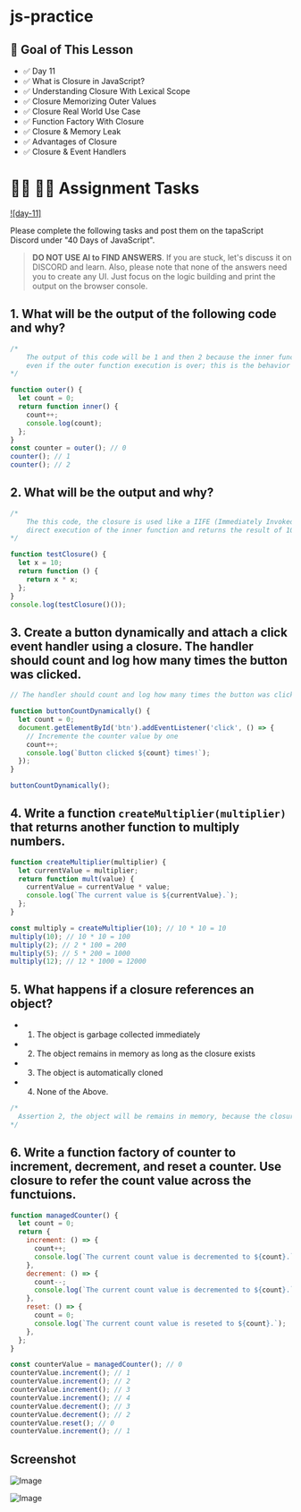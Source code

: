 # js-practice

## **🎯 Goal of This Lesson**

- ✅ Day 11
- ✅ What is Closure in JavaScript?
- ✅ Understanding Closure With Lexical Scope
- ✅ Closure Memorizing Outer Values
- ✅ Closure Real World Use Case
- ✅ Function Factory With Closure
- ✅ Closure & Memory Leak
- ✅ Advantages of Closure
- ✅ Closure & Event Handlers

# **👩‍💻 🧑‍💻 Assignment Tasks**

[![day-11]](https://youtu.be/lA7CGz3iHyI 'Video')

Please complete the following tasks and post them on the tapaScript Discord under "40 Days of JavaScript".

> **DO NOT USE AI to FIND ANSWERS**. If you are stuck, let's discuss it on DISCORD and learn. Also, please note that none of the answers need you to create any UI. Just focus on the logic building and print the output on the browser console.

## 1. What will be the output of the following code and why?

```js
/*
    The output of this code will be 1 and then 2 because the inner function keeps the count value
    even if the outer function execution is over; this is the behavior of a closure.
*/

function outer() {
  let count = 0;
  return function inner() {
    count++;
    console.log(count);
  };
}
const counter = outer(); // 0
counter(); // 1
counter(); // 2
```

## 2. What will be the output and why?

```js
/*
    The this code, the closure is used like a IIFE (Immediately Invoked Function Expression), which implies the
    direct execution of the inner function and returns the result of 100 after the call of outer function testclosure().
*/

function testClosure() {
  let x = 10;
  return function () {
    return x * x;
  };
}
console.log(testClosure()());
```

## 3. Create a button dynamically and attach a click event handler using a closure. The handler should count and log how many times the button was clicked.

```js
// The handler should count and log how many times the button was clicked.

function buttonCountDynamically() {
  let count = 0;
  document.getElementById('btn').addEventListener('click', () => {
    // Incremente the counter value by one
    count++;
    console.log(`Button clicked ${count} times!`);
  });
}

buttonCountDynamically();
```

## 4. Write a function `createMultiplier(multiplier)` that returns another function to multiply numbers.

```js
function createMultiplier(multiplier) {
  let currentValue = multiplier;
  return function mult(value) {
    currentValue = currentValue * value;
    console.log(`The current value is ${currentValue}.`);
  };
}

const multiply = createMultiplier(10); // 10 * 10 = 10
multiply(10); // 10 * 10 = 100
multiply(2); // 2 * 100 = 200
multiply(5); // 5 * 200 = 1000
multiply(12); // 12 * 1000 = 12000
```

## 5. What happens if a closure references an object?

- 1. The object is garbage collected immediately
- 2. The object remains in memory as long as the closure exists
- 3. The object is automatically cloned
- 4. None of the Above.

```js
/*
  Assertion 2, the object will be remains in memory, because the closure will keeps it.
*/
```

## 6. Write a function factory of counter to increment, decrement, and reset a counter. Use closure to refer the count value across the functuions.

```js
function managedCounter() {
  let count = 0;
  return {
    increment: () => {
      count++;
      console.log(`The current count value is decremented to ${count}.`);
    },
    decrement: () => {
      count--;
      console.log(`The current count value is decremented to ${count}.`);
    },
    reset: () => {
      count = 0;
      console.log(`The current count value is reseted to ${count}.`);
    },
  };
}

const counterValue = managedCounter(); // 0
counterValue.increment(); // 1
counterValue.increment(); // 2
counterValue.increment(); // 3
counterValue.increment(); // 4
counterValue.decrement(); // 3
counterValue.decrement(); // 2
counterValue.reset(); // 0
counterValue.increment(); // 1
```

## Screenshot

![Image](https://github.com/user-attachments/assets/822c9ad1-0413-419d-90fa-4b3116da5f6f)

![Image](https://github.com/user-attachments/assets/96c9210c-1b9b-46a8-89d0-98676a50ea80)
